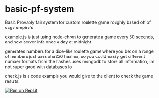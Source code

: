 # basic-pf-system
Basic Provably fair system for custom roulette game roughly based off of csgo empire's

example.js is just using node-chron to generate a game every 30 seconds, and new server info once a day at midnight

generates numbers for a dice-like roulette game where you bet on a range of numbers
just uses sha256 hashes, so you could easily get different number formats from the hashes
uses mongodb to store all information, im not super good with databases lol

check.js is a code example you would give to the client to check the game results.

[![Run on Repl.it](https://repl.it/badge/github/samplics/basic-pf-system)](https://repl.it/github/samplics/basic-pf-system)